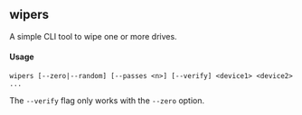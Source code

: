 ## wipers

A simple CLI tool to wipe one or more drives.

#### Usage

`wipers [--zero|--random] [--passes <n>] [--verify] <device1> <device2> ...`

The `--verify` flag only works with the `--zero` option.
